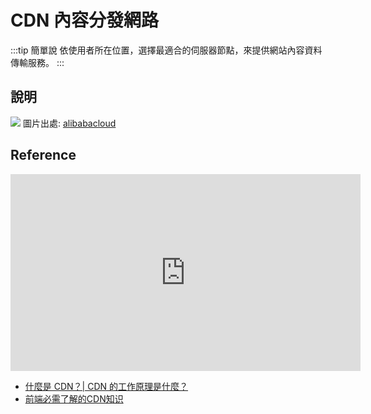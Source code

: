 # CDN 內容分發網路

:::tip 簡單說
依使用者所在位置，選擇最適合的伺服器節點，來提供網站內容資料傳輸服務。
:::

## 說明


![](/Browser/img/cdn.png)
圖片出處: [alibabacloud](https://www.alibabacloud.com/tc/knowledge/what-is-cdn)



## Reference 

<iframe width="560" height="315" src="https://www.youtube.com/embed/m73oA0_ptxc" title="YouTube video player" frameborder="0" allow="accelerometer; autoplay; clipboard-write; encrypted-media; gyroscope; picture-in-picture" allowfullscreen></iframe>

- [什麼是 CDN？| CDN 的工作原理是什麼？](https://www.cloudflare.com/zh-tw/learning/cdn/what-is-a-cdn/)
- [前端必需了解的CDN知识](https://juejin.cn/post/6913704568325046279)